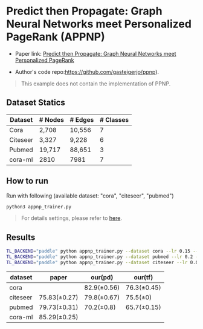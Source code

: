 Predict then Propagate: Graph Neural Networks meet Personalized PageRank (APPNP)
============

- Paper link: [Predict then Propagate: Graph Neural Networks meet Personalized PageRank](https://arxiv.org/abs/1810.05997)

- Author's code repo:https://github.com/gasteigerjo/ppnp). 

> This example does not contain the implementation of PPNP.

Dataset Statics
-------
| Dataset  | # Nodes | # Edges | # Classes |
|----------|---------|---------|-----------|
| Cora     | 2,708   | 10,556  | 7         |
| Citeseer | 3,327   | 9,228   | 6         |
| Pubmed   | 19,717  | 88,651  | 3         |
| cora-ml  | 2810    | 7981    | 7         |

How to run
----------
Run with following (available dataset: "cora", "citeseer", "pubmed")
```bash
python3 appnp_trainer.py
```
> For details settings, please refer to [here](https://github.com/BUPT-GAMMA/GammaGL/tree/main/examples/gcn#how-to-run).


Results
-------
```bash
TL_BACKEND="paddle" python appnp_trainer.py --dataset cora --lr 0.15 --n_epoch 200 --hidden_dim 64 --drop_rate 0.4 --l2_coef 0.02 --iter_K 6 --self_loops 0
TL_BACKEND="paddle" python appnp_trainer.py --dataset pubmed --lr 0.2 --n_epoch 250 --hidden_dim 64 --drop_rate 0.6 --l2_coef 0.001 --iter_K 10 --self_loops 2
TL_BACKEND="paddle" python appnp_trainer.py --dataset citeseer --lr 0.05 --n_epoch 500 --hidden_dim 32 --drop_rate 0.8 --l2_coef 0.001 --iter_K 5 --self_loops 3
```
| dataset  | paper        | our(pd)     | our(tf)     |
| -------- |--------------|-------------|-------------|
| cora     |              | 82.9(±0.56) | 76.3(±0.45) |
| citeseer | 75.83(±0.27) | 79.8(±0.67) | 75.5(±0)    |
| pubmed   | 79.73(±0.31) | 70.2(±0.8)  | 65.7(±0.15) |
| cora-ml  | 85.29(±0.25) |             |             |

